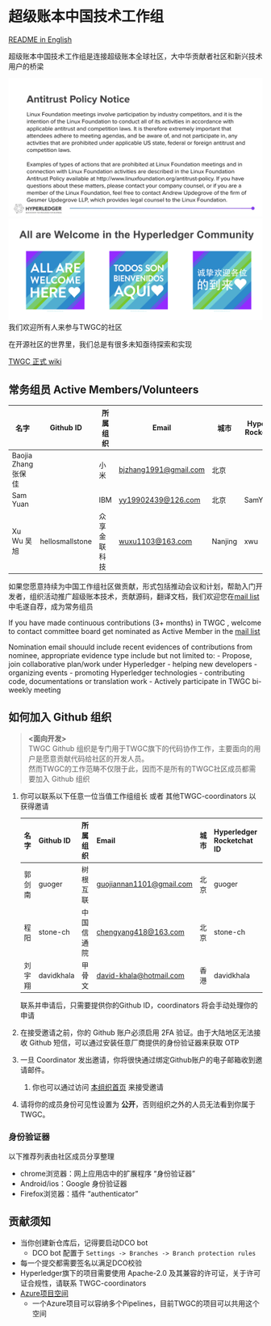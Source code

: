 # 超级账本中国技术工作组

[README in English](./README_EN.md)

超级账本中国技术工作组是连接超级账本全球社区，大中华贡献者社区和新兴技术用户的桥梁

![Antitrustnotice](./Antitrustnotice.png)
![inclusive](./inclusive.png)
我们欢迎所有人来参与TWGC的社区

在开源社区的世界里，我们总是有很多未知亟待探索和实现

[TWGC 正式 wiki](https://wiki.hyperledger.org/display/TWGC)

## 常务组员 Active Members/Volunteers

| 名字        | Github ID| 所属组织   | Email  | 城市 | Hyperledger Rocketchat ID |
| ------------ | ----- | ------------- | ----- | ----- | ----- |
| Baojia Zhang 张保佳 | | 小米 | bjzhang1991@gmail.com | 北京 | |
| Sam Yuan | | IBM | yy19902439@126.com | 北京 | SamYuan1990 |
| Xu Wu 吴旭 | hellosmallstone | 众享金联科技 | wuxu1103@163.com | Nanjing | xwu |


如果您愿意持续为中国工作组社区做贡献，形式包括推动会议和计划，帮助入门开发者，组织活动推广超级账本技术，贡献源码，翻译文档，我们欢迎您在[mail list](mailto:twg-china@lists.hyperledger.org)中毛遂自荐，成为常务组员


If you have made continuous contributions (3+ months) in TWGC , welcome to contact committee board get nominated as Active Member in the [mail list](mailto:twg-china@lists.hyperledger.org)


Nomination email shouuld include recent evidences of contributions from nominee, appropriate evidence type include but not limited to:
    - Propose, join collaborative plan/work under Hyperledger
    - helping new developers
    - organizing events
    - promoting Hyperledger technologies
    - contributing code, documentations or translation work
    - Actively participate in TWGC bi-weekly meeting

## 如何加入 Github 组织

> **<面向开发>**  
> TWGC Github 组织是专门用于TWGC旗下的代码协作工作，主要面向的用户是愿意贡献代码给社区的开发人员。  
> 然而TWGC的工作范畴不仅限于此，因而不是所有的TWGC社区成员都需要加入 Github 组织


1. 你可以联系以下任意一位当值工作组组长 或者 其他TWGC-coordinators 以获得邀请

    |  名字   | Github ID  | 所属组织 | Email | 城市 | Hyperledger Rocketchat ID |
    | ------ | ---------  | ------  | ---- | ---- | ------------  | 
    | 郭剑南 | guoger | 树根互联 | guojiannan1101@gmail.com | 北京 | guoger |
    | 程阳 | stone-ch | 中国信通院 | chengyang418@163.com | 北京 | stone-ch |
    | 刘宇翔 | davidkhala | 甲骨文 | david-khala@hotmail.com | 香港 | davidkhala |
    
    

    联系并申请后，只需要提供你的Github ID，coordinators 将会手动处理你的申请

1. 在接受邀请之前，你的 Github 账户必须启用 2FA 验证。由于大陆地区无法接收 Github 短信，可以通过安装任意厂商提供的身份验证器来获取 OTP
1. 一旦 Coordinator 发出邀请，你将很快通过绑定Github账户的电子邮箱收到邀请邮件。
    1. 你也可以通过访问 [本组织首页](https://github.com/Hyperledger-TWGC) 来接受邀请
1. 请将你的成员身份可见性设置为 **公开**，否则组织之外的人员无法看到你属于 TWGC。

### 身份验证器

以下推荐列表由社区成员分享整理
- chrome浏览器：网上应用店中的扩展程序 “身份验证器”
- Android/ios：Google 身份验证器
- Firefox浏览器：插件 “authenticator”

## 贡献须知

- 当你创建新仓库后，记得要启动DCO bot
    - DCO bot 配置于 `Settings -> Branches -> Branch protection rules`
- 每一个提交都需要签名以满足DCO校验
- Hyperledger旗下的项目需要使用 Apache-2.0 及其兼容的许可证，关于许可证合规性，请联系 TWGC-coordinators
- [Azure项目空间](https://dev.azure.com/Hyperledger/TWGC)
    - 一个Azure项目可以容纳多个Pipelines，目前TWGC的项目可以共用这个空间
